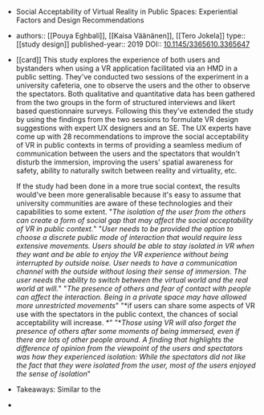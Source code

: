 - Social Acceptability of Virtual Reality in Public Spaces: Experiential Factors and Design Recommendations
- authors:: [[Pouya Eghbali]], [[Kaisa Väänänen]], [[Tero Jokela]]
  type:: [[study design]]
  published-year:: 2019
  DOI:: [10.1145/3365610.3365647](https://doi.org/10.1145/3365610.3365647)
- [[card]] This study explores the experience of both users and bystanders when using a VR application facilitated via an HMD in a public setting. They've conducted two sessions of the experiment in a university cafeteria, one to observe the users and the other to observe the spectators. Both qualitative and quantitative data has been gathered from the two groups in the form of structured interviews and likert based questionnaire surveys. Following this they've extended the study by using the findings from the two sessions to formulate VR design suggestions with expert UX designers and an SE. The UX experts have come up with 28 recommendations to improve the social acceptability of VR in public contexts in terms of providing a seamless medium of communication between the users and the spectators that wouldn't disturb the immersion, improving the users' spatial awareness for safety, ability to naturally switch between reality and virtuality, etc.
  
  If the study had been done in a more true social context, the results would've been more generalisable because it's easy to assume that university communities are aware of these technologies and their capabilities to some extent. 
  "*The isolation of the user from the others can create a form of social gap that may affect the social acceptability of VR in public context.*"
  "*User needs to be provided the option to choose a discrete public mode of interaction that would require less extensive movements.
  Users should be able to stay isolated in VR when they want and be able to enjoy the VR experience without being interrupted by outside noise.
   User needs to have a communication channel with the outside without losing their sense of immersion. 
  The user needs the ability to switch between the virtual world and the real world at will.*"
  "*The presence of others and fear of contact with people can affect the interaction.
  Being in a private space may have allowed more unrestricted movements*"
  "*if users can share some aspects of VR use with the spectators in the public context, the chances of social acceptability will increase. *"
  "**Those using VR will also forget the presence of others after some moments of being immersed, even if there are lots of other people around. A finding that highlights the difference of opinion from the viewpoint of the users and spectators was how they experienced isolation: While the spectators did not like the fact that they were isolated from the user, most of the users enjoyed the sense of isolation*"
- Takeaways: Similar to the
-